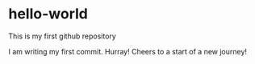 # hello-world
This is my first github repository

I am writing my first commit. Hurray! 
Cheers to a start of a new journey!
